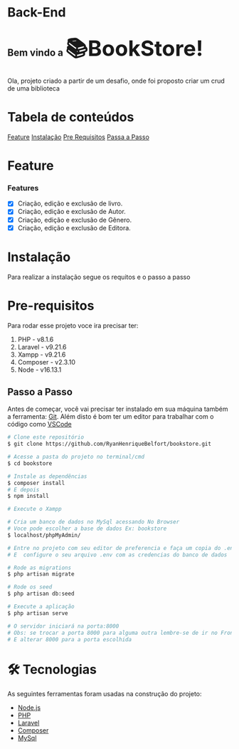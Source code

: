 # Back-End
## Bem vindo a <font size="8">📚BookStore!</font>
Ola, projeto criado a partir de um desafio, onde foi proposto criar um crud de uma 
biblioteca

Tabela de conteúdos 
================
<!--ts--> 
[Feature](#feature)
[Instalação](#instalação) 
[Pre Requisitos](#pre-requisitos) 
[Passa a Passo](#passo-a-passo)  <!--te-->



# Feature

### Features

 - [x] Criação, edição e exclusão de livro.
 - [x] Criação, edição e exclusão de Autor.
 - [x] Criação, edição e exclusão de Gênero.
 - [x] Criação, edição e exclusão de Editora.

# Instalação
Para realizar a instalação segue os requitos e o passo a passo

# Pre-requisitos

Para rodar esse projeto voce ira precisar ter:

1.  PHP - v8.1.6
2.  Laravel - v9.21.6
3.  Xampp - v9.21.6
4.  Composer - v2.3.10
4.  Node - v16.13.1

## Passo a Passo
Antes de começar, você vai precisar ter instalado em sua máquina também a ferramenta: [Git](https://git-scm.com). Além disto é bom ter um editor para trabalhar com o código como [VSCode](https://code.visualstudio.com/)

```bash
# Clone este repositório
$ git clone https://github.com/RyanHenriqueBelfort/bookstore.git

# Acesse a pasta do projeto no terminal/cmd
$ cd bookstore

# Instale as dependências
$ composer install
# E depois
$ npm install

# Execute o Xampp 

# Cria um banco de dados no MySql acessando No Browser
# Voce pode escolher a base de dados Ex: bookstore
$ localhost/phpMyAdmin/

# Entre no projeto com seu editor de preferencia e faça um copia do .env.example e renomeie para .env
# E  configure o seu arquivo .env com as credencias do banco de dados

# Rode as migrations
$ php artisan migrate

# Rode os seed
$ php artisan db:seed

# Execute a aplicação
$ php artisan serve

# O servidor iniciará na porta:8000
# Obs: se trocar a porta 8000 para alguma outra lembre-se de ir no Front-End em src/service/axios.js
# E alterar 8000 para a porta escolhida
```

# 🛠 Tecnologias
As seguintes ferramentas foram usadas na construção do projeto:
 - [Node.js](https://nodejs.org/en/) 
 - [PHP](https://www.php.net) 
 - [Laravel](https://laravel.com) 
 - [Composer](https://getcomposer.org)
 - [MySql](https://www.mysql.com) 
